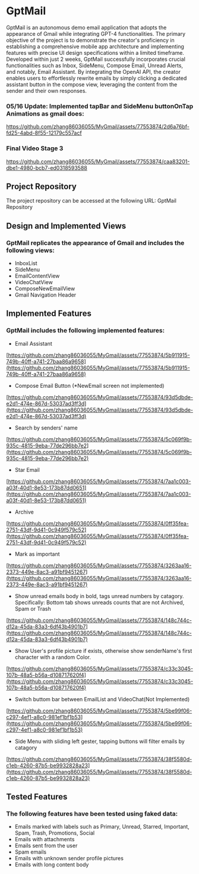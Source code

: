 # GptMail
GptMail is an autonomous demo email application that adopts the appearance of Gmail while integrating GPT-4 functionalities. The primary objective of the project is to demonstrate the creator's proficiency in establishing a comprehensive mobile app architecture and implementing features with precise UI design specifications within a limited timeframe. Developed within just 2 weeks, GptMail successfully incorporates crucial functionalities such as Inbox, SideMenu, Compose Email, Unread Alerts, and notably, Email Assistant. By integrating the OpenAI API, the creator enables users to effortlessly rewrite emails by simply clicking a dedicated assistant button in the compose view, leveraging the content from the sender and their own responses.

### 05/16 Update: Implemented tapBar and SideMenu buttonOnTap Animations as gmail does:
https://github.com/zhang86036055/MyGmail/assets/77553874/2d6a76bf-fd25-4abd-8f55-12179c557acf

### Final Video Stage 3
https://github.com/zhang86036055/MyGmail/assets/77553874/caa83201-dbe1-4980-bcb7-ed0318593588

## Project Repository
The project repository can be accessed at the following URL: GptMail Repository

## Design and Implemented Views
### GptMail replicates the appearance of Gmail and includes the following views:
* InboxList
* SideMenu
* EmailContentView
* VideoChatView
* ComposeNewEmailView
* Gmail Navigation Header
## Implemented Features
### GptMail includes the following implemented features:

* Email Assistant

[https://github.com/zhang86036055/MyGmail/assets/77553874/5b911915-749b-40ff-a741-27baa86a9658](https://github.com/zhang86036055/MyGmail/assets/77553874/5b911915-749b-40ff-a741-27baa86a9658)

* Compose Email Button (*NewEmail screen not implemented)

[https://github.com/zhang86036055/MyGmail/assets/77553874/93d5dbde-e2d1-474e-867d-53037ad3ff3d](https://github.com/zhang86036055/MyGmail/assets/77553874/93d5dbde-e2d1-474e-867d-53037ad3ff3d)

* Search by senders' name

[https://github.com/zhang86036055/MyGmail/assets/77553874/5c069f9b-935c-4815-9eba-77de296bb7e2](https://github.com/zhang86036055/MyGmail/assets/77553874/5c069f9b-935c-4815-9eba-77de296bb7e2)

* Star Email

[https://github.com/zhang86036055/MyGmail/assets/77553874/7aa1c003-a03f-40d1-8e53-173b87dd0651](https://github.com/zhang86036055/MyGmail/assets/77553874/7aa1c003-a03f-40d1-8e53-173b87dd0651)

* Archive

[https://github.com/zhang86036055/MyGmail/assets/77553874/0ff35fea-2751-43df-9d41-0c949f579c52](https://github.com/zhang86036055/MyGmail/assets/77553874/0ff35fea-2751-43df-9d41-0c949f579c52)

* Mark as important

[https://github.com/zhang86036055/MyGmail/assets/77553874/3263aa16-2373-449e-8ac3-a91bf9451267](https://github.com/zhang86036055/MyGmail/assets/77553874/3263aa16-2373-449e-8ac3-a91bf9451267)

* Show unread emails body in bold, tags unread numbers by catagory. Specifically: Bottom tab shows unreads counts that are not Archived, Spam or Trash

[https://github.com/zhang86036055/MyGmail/assets/77553874/148c744c-d12a-45da-83a3-6df43b4901b7](https://github.com/zhang86036055/MyGmail/assets/77553874/148c744c-d12a-45da-83a3-6df43b4901b7)

* Show User's profile picture if exists, otherwise show senderName's first character with a random Color.

[https://github.com/zhang86036055/MyGmail/assets/77553874/c33c3045-107b-48a5-b56a-d108717620f4](https://github.com/zhang86036055/MyGmail/assets/77553874/c33c3045-107b-48a5-b56a-d108717620f4)

* Switch buttom bar between EmailList and VideoChat(Not Implemented)

[https://github.com/zhang86036055/MyGmail/assets/77553874/5be99f06-c297-4ef1-a8c0-981ef1bf1b53](https://github.com/zhang86036055/MyGmail/assets/77553874/5be99f06-c297-4ef1-a8c0-981ef1bf1b53)

* Side Menu with sliding left gester, tapping buttons will filter emails by catagory

[https://github.com/zhang86036055/MyGmail/assets/77553874/38f5580d-c1eb-4260-87b5-be9932828a23](https://github.com/zhang86036055/MyGmail/assets/77553874/38f5580d-c1eb-4260-87b5-be9932828a23)
## Tested Features
### The following features have been tested using faked data:

* Emails marked with labels such as Primary, Unread, Starred, Important, Spam, Trash, Promotions, Social
* Emails with attachments
* Emails sent from the user
* Spam emails
* Emails with unknown sender profile pictures
* Emails with long content body




<!-- 
----------------------------------------------------------
### Progress
#### MileStone 4 Demo (Day4)
https://github.com/zhang86036055/MyGmail/assets/77553874/0f95310e-a4c6-491f-8551-f0472c1c7eb5

#### MileStone 3 (Day3)

Customized Navigation menu for email content view header
Added more buttons and icons as well as their onTap actions
Added additional fields (e.g., isUnread, isSent) in email Model struct for further use
Finalized layout settings to resemble Gmail
MileStone 2 Demo (Day2)
https://github.com/zhang86036055/MyGmail/assets/77553874/6b2edd8a-f927-4ac7-94aa-8615efc17d8b

#### Milestone 1 (Day1)

Implemented Inbox tableView
Created InboxMails(Model), MailViewModel, MailInboxTableView(View), and established connections as the fundamental MVVM structure
Created fake inbox mails for preview
Implemented starring mail feature -->
